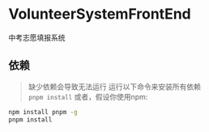 #  VolunteerSystemFrontEnd
中考志愿填报系统
## 依赖
> 缺少依赖会导致无法运行
运行以下命令来安装所有依赖<br/>
`pnpm install`
或者，假设你使用npm:

```bash
npm install pnpm -g
pnpm install
```
